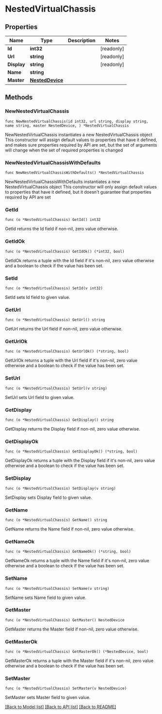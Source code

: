 # NestedVirtualChassis

## Properties

Name | Type | Description | Notes
------------ | ------------- | ------------- | -------------
**Id** | **int32** |  | [readonly] 
**Url** | **string** |  | [readonly] 
**Display** | **string** |  | [readonly] 
**Name** | **string** |  | 
**Master** | [**NestedDevice**](NestedDevice.md) |  | 

## Methods

### NewNestedVirtualChassis

`func NewNestedVirtualChassis(id int32, url string, display string, name string, master NestedDevice, ) *NestedVirtualChassis`

NewNestedVirtualChassis instantiates a new NestedVirtualChassis object
This constructor will assign default values to properties that have it defined,
and makes sure properties required by API are set, but the set of arguments
will change when the set of required properties is changed

### NewNestedVirtualChassisWithDefaults

`func NewNestedVirtualChassisWithDefaults() *NestedVirtualChassis`

NewNestedVirtualChassisWithDefaults instantiates a new NestedVirtualChassis object
This constructor will only assign default values to properties that have it defined,
but it doesn't guarantee that properties required by API are set

### GetId

`func (o *NestedVirtualChassis) GetId() int32`

GetId returns the Id field if non-nil, zero value otherwise.

### GetIdOk

`func (o *NestedVirtualChassis) GetIdOk() (*int32, bool)`

GetIdOk returns a tuple with the Id field if it's non-nil, zero value otherwise
and a boolean to check if the value has been set.

### SetId

`func (o *NestedVirtualChassis) SetId(v int32)`

SetId sets Id field to given value.


### GetUrl

`func (o *NestedVirtualChassis) GetUrl() string`

GetUrl returns the Url field if non-nil, zero value otherwise.

### GetUrlOk

`func (o *NestedVirtualChassis) GetUrlOk() (*string, bool)`

GetUrlOk returns a tuple with the Url field if it's non-nil, zero value otherwise
and a boolean to check if the value has been set.

### SetUrl

`func (o *NestedVirtualChassis) SetUrl(v string)`

SetUrl sets Url field to given value.


### GetDisplay

`func (o *NestedVirtualChassis) GetDisplay() string`

GetDisplay returns the Display field if non-nil, zero value otherwise.

### GetDisplayOk

`func (o *NestedVirtualChassis) GetDisplayOk() (*string, bool)`

GetDisplayOk returns a tuple with the Display field if it's non-nil, zero value otherwise
and a boolean to check if the value has been set.

### SetDisplay

`func (o *NestedVirtualChassis) SetDisplay(v string)`

SetDisplay sets Display field to given value.


### GetName

`func (o *NestedVirtualChassis) GetName() string`

GetName returns the Name field if non-nil, zero value otherwise.

### GetNameOk

`func (o *NestedVirtualChassis) GetNameOk() (*string, bool)`

GetNameOk returns a tuple with the Name field if it's non-nil, zero value otherwise
and a boolean to check if the value has been set.

### SetName

`func (o *NestedVirtualChassis) SetName(v string)`

SetName sets Name field to given value.


### GetMaster

`func (o *NestedVirtualChassis) GetMaster() NestedDevice`

GetMaster returns the Master field if non-nil, zero value otherwise.

### GetMasterOk

`func (o *NestedVirtualChassis) GetMasterOk() (*NestedDevice, bool)`

GetMasterOk returns a tuple with the Master field if it's non-nil, zero value otherwise
and a boolean to check if the value has been set.

### SetMaster

`func (o *NestedVirtualChassis) SetMaster(v NestedDevice)`

SetMaster sets Master field to given value.



[[Back to Model list]](../README.md#documentation-for-models) [[Back to API list]](../README.md#documentation-for-api-endpoints) [[Back to README]](../README.md)


